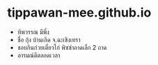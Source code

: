 # tippawan-mee.github.io
+ ทิพวรรณ มีพึ่ง  
+ ชื่อ กุ้ง  บ้านเกิด จ.ฉะเชิงเทรา
+ ชอบกินก๋วยเตี๋ยวไก่  พิซซ่าถาดเล็ก 2 ถาด
+ อารมณ์ดีตลอดเวลา